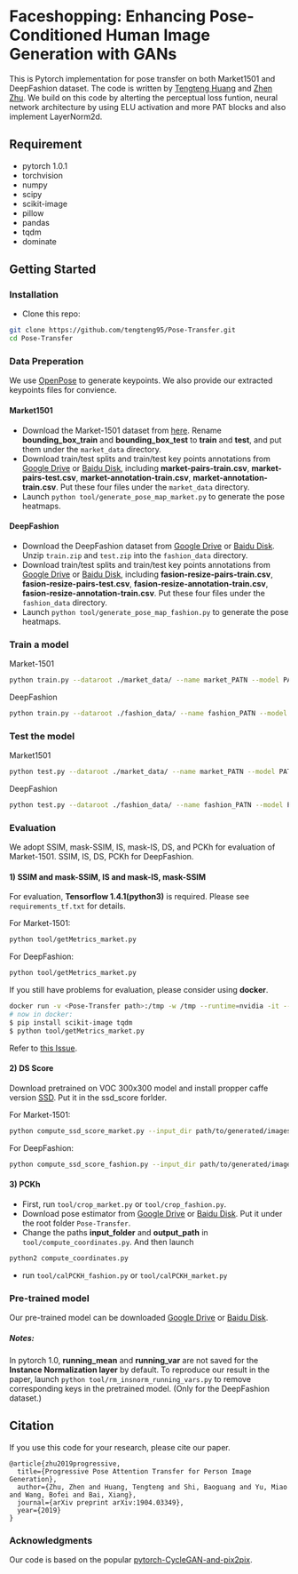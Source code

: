 # Faceshopping: Enhancing Pose-Conditioned Human Image Generation with GANs

This is Pytorch implementation for pose transfer on both Market1501 and DeepFashion dataset. The code is written by [Tengteng Huang](https://github.com/tengteng95) and [Zhen Zhu](https://github.com/jessemelpolio). We build on this code by alterting the perceptual loss funtion, neural network architecture by using ELU activation and more PAT blocks and also implement LayerNorm2d.

## Requirement
* pytorch 1.0.1
* torchvision
* numpy
* scipy
* scikit-image
* pillow
* pandas
* tqdm
* dominate


## Getting Started
### Installation

- Clone this repo:
```bash
git clone https://github.com/tengteng95/Pose-Transfer.git
cd Pose-Transfer
```

### Data Preperation

We use [OpenPose](https://github.com/ZheC/Realtime_Multi-Person_Pose_Estimation) to generate keypoints. We also provide our extracted keypoints files for convience.

#### Market1501
- Download the Market-1501 dataset from [here](http://www.liangzheng.com.cn/Project/project_reid.html). Rename **bounding_box_train** and **bounding_box_test** to **train** and **test**, and put them under the ```market_data``` directory.
- Download train/test splits and train/test key points annotations from [Google Drive](https://drive.google.com/open?id=1YMsYXc41dR3k8YroXeWGh9zweNUQmZBw) or [Baidu Disk](https://pan.baidu.com/s/1fcMwXTUk9XKPLpaJSodTrg), including **market-pairs-train.csv**, **market-pairs-test.csv**, **market-annotation-train.csv**, **market-annotation-train.csv**. Put these four files under the ```market_data``` directory.
- Launch ```python tool/generate_pose_map_market.py``` to generate the pose heatmaps.


#### DeepFashion
<!-- - Download the DeepFashion dataset from [here](http://mmlab.ie.cuhk.edu.hk/projects/DeepFashion/InShopRetrieval.html) -->
- Download the DeepFashion dataset from [Google Drive](https://drive.google.com/open?id=1YMsYXc41dR3k8YroXeWGh9zweNUQmZBw) or [Baidu Disk](https://pan.baidu.com/s/1fcMwXTUk9XKPLpaJSodTrg). Unzip ```train.zip``` and ```test.zip``` into the ```fashion_data``` directory.
- Download train/test splits and train/test key points annotations from [Google Drive](https://drive.google.com/open?id=1YMsYXc41dR3k8YroXeWGh9zweNUQmZBw) or [Baidu Disk](https://pan.baidu.com/s/1fcMwXTUk9XKPLpaJSodTrg), including **fasion-resize-pairs-train.csv**, **fasion-resize-pairs-test.csv**, **fasion-resize-annotation-train.csv**, **fasion-resize-annotation-train.csv**. Put these four files under the ```fashion_data``` directory.
- Launch ```python tool/generate_pose_map_fashion.py``` to generate the pose heatmaps.

<!-- #### Pose Estimation
- Download the pose estimator from [here](https://github.com/ZheC/Realtime_Multi-Person_Pose_Estimation).
- Launch ```python compute_cordinates.py``` to get the pose estimation for both datasets.

OR you can download our generated pose estimations from here. (Coming soon.) --> 

### Train a model
Market-1501
```bash
python train.py --dataroot ./market_data/ --name market_PATN --model PATN --lambda_GAN 5 --lambda_A 10  --lambda_B 10 --dataset_mode keypoint --no_lsgan --n_layers 3 --norm batch --batchSize 32 --resize_or_crop no --gpu_ids 0 --BP_input_nc 18 --no_flip --which_model_netG PATN --niter 500 --niter_decay 200 --checkpoints_dir ./checkpoints --pairLst ./market_data/market-pairs-train.csv --L1_type l1_plus_perL1 --n_layers_D 3 --with_D_PP 1 --with_D_PB 1  --display_id 0
```

DeepFashion
```bash
python train.py --dataroot ./fashion_data/ --name fashion_PATN --model PATN --lambda_GAN 5 --lambda_A 1 --lambda_B 1 --dataset_mode keypoint --n_layers 3 --norm instance --batchSize 7 --pool_size 0 --resize_or_crop no --gpu_ids 0 --BP_input_nc 18 --no_flip --which_model_netG PATN --niter 500 --niter_decay 200 --checkpoints_dir ./checkpoints --pairLst ./fashion_data/fasion-resize-pairs-train.csv --L1_type l1_plus_perL1 --n_layers_D 3 --with_D_PP 1 --with_D_PB 1  --display_id 0
```


### Test the model
Market1501
```bash
python test.py --dataroot ./market_data/ --name market_PATN --model PATN --phase test --dataset_mode keypoint --norm batch --batchSize 1 --resize_or_crop no --gpu_ids 2 --BP_input_nc 18 --no_flip --which_model_netG PATN --checkpoints_dir ./checkpoints --pairLst ./market_data/market-pairs-test.csv --which_epoch latest --results_dir ./results
```


DeepFashion
```bash
python test.py --dataroot ./fashion_data/ --name fashion_PATN --model PATN --phase test --dataset_mode keypoint --norm instance --batchSize 1 --resize_or_crop no --gpu_ids 0 --BP_input_nc 18 --no_flip --which_model_netG PATN --checkpoints_dir ./checkpoints --pairLst ./fashion_data/fasion-resize-pairs-test.csv --which_epoch latest --results_dir ./results
```

### Evaluation
We adopt SSIM, mask-SSIM, IS, mask-IS, DS, and PCKh for evaluation of Market-1501. SSIM, IS, DS, PCKh for DeepFashion.

#### 1) SSIM and mask-SSIM, IS and mask-IS, mask-SSIM

For evaluation, **Tensorflow 1.4.1(python3)** is required. Please see ``requirements_tf.txt`` for details.

For Market-1501:
```bash
python tool/getMetrics_market.py
```

For DeepFashion:
```bash
python tool/getMetrics_market.py
```

If you still have problems for evaluation, please consider using **docker**. 

```bash
docker run -v <Pose-Transfer path>:/tmp -w /tmp --runtime=nvidia -it --rm tensorflow/tensorflow:1.4.1-gpu-py3 bash
# now in docker:
$ pip install scikit-image tqdm 
$ python tool/getMetrics_market.py
```

Refer to [this Issue](https://github.com/tengteng95/Pose-Transfer/issues/4).

#### 2) DS Score
Download pretrained on VOC 300x300 model and install propper caffe version [SSD](https://github.com/weiliu89/caffe/tree/ssd). Put it in the ssd_score forlder. 

For Market-1501:
```bash
python compute_ssd_score_market.py --input_dir path/to/generated/images
```

For DeepFashion:
```bash
python compute_ssd_score_fashion.py --input_dir path/to/generated/images
```

#### 3) PCKh
- First, run ``tool/crop_market.py`` or ``tool/crop_fashion.py``.
- Download pose estimator from [Google Drive](https://drive.google.com/open?id=1YMsYXc41dR3k8YroXeWGh9zweNUQmZBw) or [Baidu Disk](https://pan.baidu.com/s/1fcMwXTUk9XKPLpaJSodTrg). Put it under the root folder ``Pose-Transfer``.
- Change the paths **input_folder**  and **output_path** in ``tool/compute_coordinates.py``. And then launch
```bash
python2 compute_coordinates.py
```
- run ``tool/calPCKH_fashion.py`` or ``tool/calPCKH_market.py``



### Pre-trained model 
Our pre-trained model can be downloaded [Google Drive](https://drive.google.com/open?id=1YMsYXc41dR3k8YroXeWGh9zweNUQmZBw) or [Baidu Disk](https://pan.baidu.com/s/1fcMwXTUk9XKPLpaJSodTrg).

##### Notes:
In pytorch 1.0, **running_mean** and **running_var** are not saved for the **Instance Normalization layer** by default. To reproduce our result in the paper, launch ``python tool/rm_insnorm_running_vars.py`` to remove corresponding keys in the pretrained model. (Only for the DeepFashion dataset.)


## Citation
If you use this code for your research, please cite our paper.
```
@article{zhu2019progressive,
  title={Progressive Pose Attention Transfer for Person Image Generation},
  author={Zhu, Zhen and Huang, Tengteng and Shi, Baoguang and Yu, Miao and Wang, Bofei and Bai, Xiang},
  journal={arXiv preprint arXiv:1904.03349},
  year={2019}
}
```

### Acknowledgments
Our code is based on the popular [pytorch-CycleGAN-and-pix2pix](https://github.com/junyanz/pytorch-CycleGAN-and-pix2pix).

